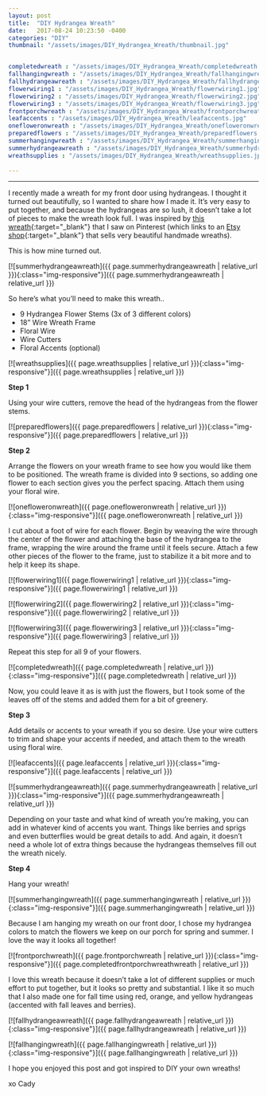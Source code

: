 ```yaml
---
layout: post
title:  "DIY Hydrangea Wreath"
date:   2017-08-24 10:23:50 -0400
categories: "DIY"
thumbnail: "/assets/images/DIY_Hydrangea_Wreath/thumbnail.jpg"


completedwreath : "/assets/images/DIY_Hydrangea_Wreath/completedwreath.jpg"
fallhangingwreath : "/assets/images/DIY_Hydrangea_Wreath/fallhangingwreath.jpg"
fallhydrangeawreath : "/assets/images/DIY_Hydrangea_Wreath/fallhydrangeawreath.jpg"
flowerwiring1 : "/assets/images/DIY_Hydrangea_Wreath/flowerwiring1.jpg"
flowerwiring2 : "/assets/images/DIY_Hydrangea_Wreath/flowerwiring2.jpg"
flowerwiring3 : "/assets/images/DIY_Hydrangea_Wreath/flowerwiring3.jpg"
frontporchwreath : "/assets/images/DIY_Hydrangea_Wreath/frontporchwreath.jpg"
leafaccents : "/assets/images/DIY_Hydrangea_Wreath/leafaccents.jpg"
onefloweronwreath : "/assets/images/DIY_Hydrangea_Wreath/onefloweronwreath.jpg"
preparedflowers : "/assets/images/DIY_Hydrangea_Wreath/preparedflowers.jpg"
summerhangingwreath : "/assets/images/DIY_Hydrangea_Wreath/summerhangingwreath.jpg"
summerhydrangeawreath : "/assets/images/DIY_Hydrangea_Wreath/summerhydrangeawreath.jpg"
wreathsupplies : "/assets/images/DIY_Hydrangea_Wreath/wreathsupplies.jpg"
  
---
```

---
I recently made a wreath for my front door using hydrangeas. I thought it turned out beautifully, so I wanted to share how I made it. It’s very easy to put together, and because the hydrangeas are so lush, it doesn’t take a lot of pieces to make the wreath look full. I was inspired by [this wreath](https://www.pinterest.com/pin/415034921893798644/){:target="_blank"} that I saw on Pinterest (which links to an [Etsy shop](https://www.etsy.com/shop/HomeHearthGarden?ref=l2-shopheader-name){:target="_blank"} that sells very beautiful handmade wreaths).

This is how mine turned out.

[![summerhydrangeawreath]({{ page.summerhydrangeawreath | relative_url }}){:class="img-responsive"}]({{ page.summerhydrangeawreath | relative_url }})

So here’s what you’ll need to make this wreath..

- 9 Hydrangea Flower Stems (3x of 3 different colors)
- 18” Wire Wreath Frame
- Floral Wire
- Wire Cutters
- Floral Accents (optional)

[![wreathsupplies]({{ page.wreathsupplies | relative_url }}){:class="img-responsive"}]({{ page.wreathsupplies | relative_url }})

**Step 1**

Using your wire cutters, remove the head of the hydrangeas from the flower stems.

[![preparedflowers]({{ page.preparedflowers | relative_url }}){:class="img-responsive"}]({{ page.preparedflowers | relative_url }})

**Step 2**

Arrange the flowers on your wreath frame to see how you would like them to be positioned. The wreath frame is divided into 9 sections, so adding one flower to each section gives you the perfect spacing. Attach them using your floral wire.

[![onefloweronwreath]({{ page.onefloweronwreath | relative_url }}){:class="img-responsive"}]({{ page.onefloweronwreath | relative_url }})

I cut about a foot of wire for each flower. Begin by weaving the wire through the center of the flower and attaching the base of the hydrangea to the frame, wrapping the wire around the frame until it feels secure. Attach a few other pieces of the flower to the frame, just to stabilize it a bit more and to help it keep its shape.

[![flowerwiring1]({{ page.flowerwiring1 | relative_url }}){:class="img-responsive"}]({{ page.flowerwiring1 | relative_url }})

[![flowerwiring2]({{ page.flowerwiring2 | relative_url }}){:class="img-responsive"}]({{ page.flowerwiring2 | relative_url }})

[![flowerwiring3]({{ page.flowerwiring3 | relative_url }}){:class="img-responsive"}]({{ page.flowerwiring3 | relative_url }})

Repeat this step for all 9 of your flowers.

[![completedwreath]({{ page.completedwreath | relative_url }}){:class="img-responsive"}]({{ page.completedwreath | relative_url }})

Now, you could leave it as is with just the flowers, but I took some of the leaves off of the stems and added them for a bit of greenery.

**Step 3**

Add details or accents to your wreath if you so desire. Use your wire cutters to trim and shape your accents if needed, and attach them to the wreath using floral wire.

[![leafaccents]({{ page.leafaccents | relative_url }}){:class="img-responsive"}]({{ page.leafaccents | relative_url }})

[![summerhydrangeawreath]({{ page.summerhydrangeawreath | relative_url }}){:class="img-responsive"}]({{ page.summerhydrangeawreath | relative_url }})

Depending on your taste and what kind of wreath you’re making, you can add in whatever kind of accents you want. Things like berries and sprigs and even butterflies would be great details to add. And again, it doesn’t need a whole lot of extra things because the hydrangeas themselves fill out the wreath nicely.

**Step 4**

Hang your wreath!

[![summerhangingwreath]({{ page.summerhangingwreath | relative_url }}){:class="img-responsive"}]({{ page.summerhangingwreath | relative_url }})

Because I am hanging my wreath on our front door, I chose my hydrangea colors to match the flowers we keep on our porch for spring and summer. I love the way it looks all together!

[![frontporchwreath]({{ page.frontporchwreath | relative_url }}){:class="img-responsive"}]({{ page.completedfrontporchwreathwreath | relative_url }})

I love this wreath because it doesn’t take a lot of different supplies or much effort to put together, but it looks so pretty and substantial. I like it so much that I also made one for fall time using red, orange, and yellow hydrangeas (accented with fall leaves and berries).

[![fallhydrangeawreath]({{ page.fallhydrangeawreath | relative_url }}){:class="img-responsive"}]({{ page.fallhydrangeawreath | relative_url }})

[![fallhangingwreath]({{ page.fallhangingwreath | relative_url }}){:class="img-responsive"}]({{ page.fallhangingwreath | relative_url }})

I hope you enjoyed this post and got inspired to DIY your own wreaths!

xo Cady




